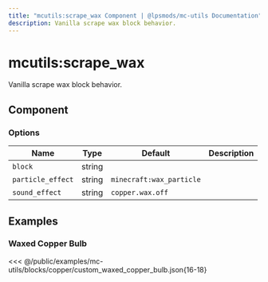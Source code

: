 ```yaml
---
title: "mcutils:scrape_wax Component | @lpsmods/mc-utils Documentation"
description: Vanilla scrape wax block behavior.
---
```


# mcutils:scrape_wax

Vanilla scrape wax block behavior.

## Component

### Options

| Name              | Type   | Default                  | Description |
| ----------------- | ------ | ------------------------ | ----------- |
| `block`           | string |                          |             |
| `particle_effect` | string | `minecraft:wax_particle` |             |
| `sound_effect`    | string | `copper.wax.off`         |             |

## Examples

### Waxed Copper Bulb

<<< @/public/examples/mc-utils/blocks/copper/custom_waxed_copper_bulb.json{16-18}
